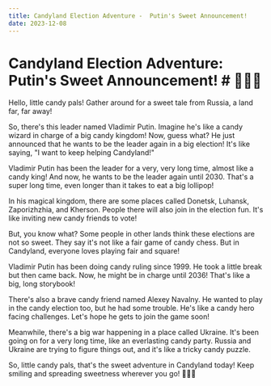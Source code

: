 ```yaml
---
title: Candyland Election Adventure -  Putin's Sweet Announcement!
date: 2023-12-08
---
```

# Candyland Election Adventure: Putin's Sweet Announcement! #  🏰🚀🍭

Hello, little candy pals! Gather around for a sweet tale from Russia, a land far, far away!

So, there's this leader named Vladimir Putin. Imagine he's like a candy wizard in charge of a big candy kingdom! Now, guess what? He just announced that he wants to be the leader again in a big election! It's like saying, "I want to keep helping Candyland!"

Vladimir Putin has been the leader for a very, very long time, almost like a candy king! And now, he wants to be the leader again until 2030. That's a super long time, even longer than it takes to eat a big lollipop!

In his magical kingdom, there are some places called Donetsk, Luhansk, Zaporizhzhia, and Kherson. People there will also join in the election fun. It's like inviting new candy friends to vote!

But, you know what? Some people in other lands think these elections are not so sweet. They say it's not like a fair game of candy chess. But in Candyland, everyone loves playing fair and square!

Vladimir Putin has been doing candy ruling since 1999. He took a little break but then came back. Now, he might be in charge until 2036! That's like a big, long storybook!

There's also a brave candy friend named Alexey Navalny. He wanted to play in the candy election too, but he had some trouble. He's like a candy hero facing challenges. Let's hope he gets to join the game soon!

Meanwhile, there's a big war happening in a place called Ukraine. It's been going on for a very long time, like an everlasting candy party. Russia and Ukraine are trying to figure things out, and it's like a tricky candy puzzle.

So, little candy pals, that's the sweet adventure in Candyland today! Keep smiling and spreading sweetness wherever you go! 🌈🍬✨